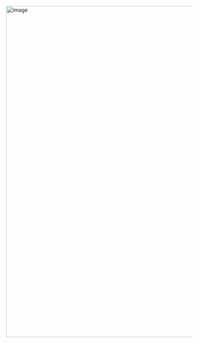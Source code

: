 <img width="562" height="899" alt="image" src="https://github.com/user-attachments/assets/4f487986-513f-47c6-aaaa-15262b4031dd" />
